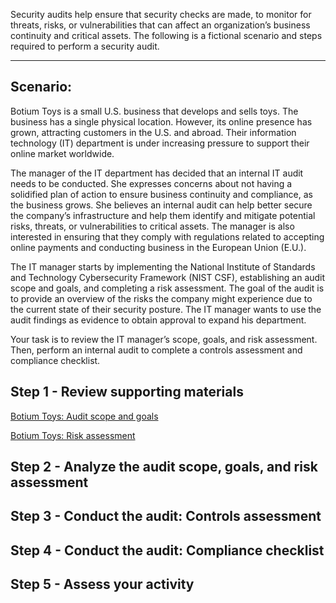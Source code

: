 Security audits help ensure that security checks are made, to monitor for threats, risks, or vulnerabilities that can affect an organization’s business continuity and critical assets. The following is a fictional scenario and steps required to perform a security audit.

---

## Scenario:

Botium Toys is a small U.S. business that develops and sells toys. The business has a single physical location. However, its online presence has grown, attracting customers in the U.S. and abroad. Their information technology (IT) department is under increasing pressure to support their online market worldwide. 

The manager of the IT department has decided that an internal IT audit needs to be conducted. She expresses concerns about not having a solidified plan of action to ensure business continuity and compliance, as the business grows. She believes an internal audit can help better secure the company’s infrastructure and help them identify and mitigate potential risks, threats, or vulnerabilities to critical assets. The manager is also interested in ensuring that they comply with regulations related to accepting online payments and conducting business in the European Union (E.U.).   

The IT manager starts by implementing the National Institute of Standards and Technology Cybersecurity Framework (NIST CSF), establishing an audit scope and goals, and completing a risk assessment. The goal of the audit is to provide an overview of the risks the company might experience due to the current state of their security posture. The IT manager wants to use the audit findings as evidence to obtain approval to expand his department. 

Your task is to review the IT manager’s scope, goals, and risk assessment. Then, perform an internal audit to complete a controls assessment and compliance checklist. 

## Step 1 - Review supporting materials

[Botium Toys: Audit scope and goals](https://docs.google.com/document/d/1bA-J96jzDVFi9XjNOKd4w2bCR7X7ZTs3_szPElOkyFM/template/preview)

[Botium Toys: Risk assessment](https://docs.google.com/document/d/1rdjLtrTQD7c8K3cUeKnrhyq3DzXpKNL9vdHI1T9Vu80/template/preview?resourcekey=0--N8L-3p4Hel22vaxVLjIOA)

## Step 2 - Analyze the audit scope, goals, and risk assessment

## Step 3 - Conduct the audit: Controls assessment

## Step 4 - Conduct the audit: Compliance checklist

## Step 5 - Assess your activity
